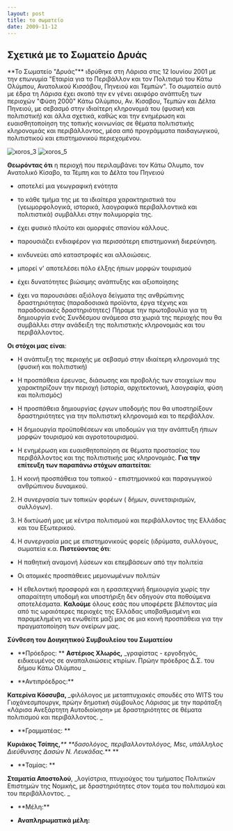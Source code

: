 ```yaml
---
layout: post
title: το σωματείο
date: 2009-11-12
---
```


## Σχετικά με το Σωματείο Δρυάς<!-- InstanceEndEditable -->

<!-- InstanceBeginEditable name="periexomeno" -->**Το Σωματείο "Δρυάς"** ιδρύθηκε στη Λάρισα στις 12 Ιουνίου 2001 με την επωνυμία "Εταιρία για το Περιβάλλον και τον Πολιτισμό του Κάτω Ολύμπου, Ανατολικού Κισσάβου, Πηνειού και Τεμπών". Το σωματείο αυτό με έδρα τη Λάρισα έχει σκοπό την εν γένει αειφόρο ανάπτυξη των περιοχών "Φύση 2000" Κάτω Ολύμπου, Αν. Κισαβου, Τεμπών και Δέλτα Πηνειού,  με σεβασμό στην ιδιαίτερη κληρονομιά του (φυσική και πολιτιστική) και άλλα σχετικά, καθώς και την ενημέρωση και ευαισθητοποίηση της τοπικής κοινωνίας σε θέματα πολιτιστικής κληρονομιάς και περιβάλλοντος, μέσα από προγράμματα παιδαγωγικού, πολιτιστικού και επιστημονικού περιεχομένου.

![xoros_3](xoros_3-300x175.jpg "xoros_3") ![xoros_5](xoros_5-300x175.jpg "xoros_5")

**Θεωρόντας ότι** η περιοχή που περιλαμβάνει τον Κάτω Oλυμπο, τον Ανατολικό  Κίσαβο, τα Τέμπη και το Δέλτα του Πηνειού

*   αποτελεί μια γεωγραφική ενότητα

*   το κάθε τμήμα της με τα ιδιαίτερα χαρακτηριστικά του (γεωμορφολογικά, ιστορικά, λαογραφικά περιβαλλοντικά και πολιτιστικά) συμβάλλει στην πολυμορφία της.

*   έχει φυσικό πλούτο και ομορφιές σπανίου κάλλους.

*   παρουσιάζει ενδιαφέρον για περισσότερη επιστημονική διερεύνηση.

*   κινδυνεύει από καταστροφές και αλλοιώσεις.

*   μπορεί ν' αποτελέσει πόλο έλξης ήπιων μορφών τουρισμού

*   έχει δυνατότητες βιώσιμης ανάπτυξης και αξιοποίησης

*   έχει να παρουσιάσει αξιόλογα δείγματα της ανθρώπινης δραστηριότητας (παραδοσιακά προϊόντα, έργα τέχνης και παραδοσιακές δραστηριότητες)
Πήραμε την πρωτοβουλία για τη δημιουργία ενός Συνδέσμου ανάμεσα στα χωριά της περιοχής που θα συμβάλλει στην ανάδειξη της πολιτιστικής κληρονομιάς και του περιβάλλοντος.

**Οι στόχοι μας είναι**:

*   Η ανάπτυξη της περιοχής με σεβασμό  στην ιδιαίτερη κληρονομιά της (φυσική και πολιτιστική)

*   Η προσπάθεια έρευνας, διάσωσης και προβολής των στοιχείων που χαρακτηρίζουν την περιοχή (ιστορία, αρχιτεκτονική, λαογραφία, φύση και πολιτισμός)

*   Η προσπάθεια δημιουργίας έργων υποδομής που θα υποστηρίξουν δραστηριότητες για την πολιτιστική κληρονομιά και το περιβάλλον.

*   Η δημιουργία προϋποθέσεων και υποδομών για την ανάπτυξη ήπιων μορφών τουρισμού και αγροτοτουρισμού.

*   Η ενημέρωση και ευαισθητοποίηση σε θέματα προστασίας του περιβάλλοντος και της πολιτιστικής μας κληρονομιάς.
**Για την επίτευξη των παραπάνω στόχων απαιτείται**:

1.  Η κοινή προσπάθεια του τοπικού - επιστημονικού και παραγωγικού ανθρώπινου δυναμικού.

2.  Η συνεργασία των τοπικών φορέων ( δήμων, συνεταιρισμών, συλλόγων).

3.  Η δικτύωσή μας με κέντρα πολιτισμού και περιβάλλοντος της Ελλάδας και του Εξωτερικού.

4.  Η συνεργασία μας με επιστημονικούς φορείς (ιδρύματα, συλλόγους, σωματεία κ.α.
**Πιστεύοντας ότι**:

*   Η παθητική αναμονή λύσεων και επεμβάσεων από την πολιτεία

*   Οι ατομικές προσπάθειες μεμονωμένων πολιτών

*   Η εθελοντική προσφορά και η ερασιτεχνική δημιουργία χωρίς την απαραίτητη υποδομή και υποστήριξη δεν οδηγούν στα ποθούμενα αποτελέσματα.
**Καλούμε** όλους εσάς που υποφέρετε βλέποντας μία από τις ωραιότερες περιοχές της Ελλάδας υποβαθμισμένη και παραμελημένη να ενωθείτε μαζί μας σε μια κοινή προσπάθεια για την πραγματοποίηση των ονείρων μας.

**Σύνθεση του Δοιηκητικού Συμβουλείου του Σωματείου**

*   **Πρόεδρος: **
**<strong>Αστέριος Χλωρός**,</strong> _γραφίστας - εργοδηγός, ειδικευμένος σε αναπαλαιώσεις κτιρίων. Πρώην πρόεδρος Δ.Σ. του δήμου Κάτω Ολύμπου _

*   <p style="margin-top: 0pt; margin-bottom: 0pt;">**Αντιπρόεδρος:**
**<strong>Κατερίνα Κόσσυβα**, </strong>_φιλόλογος με μεταπτυχιακές σπουδές στο WITS  του Γιοχάνεσμπουργκ, πρώην δημοτική σύμβουλος Λάρισας με την παράταξη «Λάρισα Ανεξάρτητη Αυτοδιοίκηση» με δραστηριότητες σε θέματα πολιτισμού και περιβάλλοντος. _

*   <p style="margin-top: 0pt; margin-bottom: 0pt;">**Γραμματέας: **

**<strong>Κυριάκος Τσίπης**,</strong>_** **δασολόγος, περιβαλλοντολόγος, Msc, υπάλληλος Διεύθυνσης Δασών Ν. Λευκάδας._**
**

*   <p style="margin-top: 0pt; margin-bottom: 0pt;">**Ταμίας: **
**Σταματία Αποστολού**, _λογίστρια, πτυχιούχος του τμήματος Πολιτικών Επιστημών της Νομικής, με δραστηριότητες στον τομέα του πολιτισμού και του περιβάλλοντος. _

*   <p style="margin-top: 0pt; margin-bottom: 0pt;">**Μέλη:**

*   **Αναπληρωματικά μέλη:**
